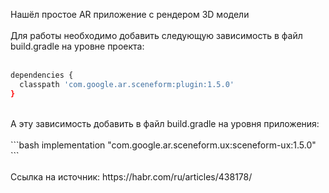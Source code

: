 Нашёл простое AR приложение с рендером 3D модели <br>
<br>
Для работы необходимо добавить следующую зависимость в файл build.gradle на уровне проекта:<br>
<br>
```bash
dependencies {
  classpath 'com.google.ar.sceneform:plugin:1.5.0'
}
```
<br>
А эту зависимость добавить в файл build.gradle на уровня приложения:<br>
<br>
```bash
  implementation "com.google.ar.sceneform.ux:sceneform-ux:1.5.0"
```
<br>
<br>
Ссылка на источник: https://habr.com/ru/articles/438178/<br>
